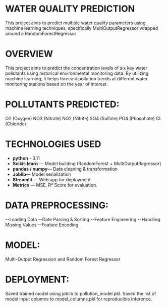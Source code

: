 # WATER QUALITY PREDICTION
This project aims to predict multiple water quality parameters using machine learning techniques, specifically MultiOutputRegressor wrapped around a RandomForestRegressor

# OVERVIEW
This project aims to predict the concentration levels of six key water pollutants using historical environmental monitoring data. By utilizing machine learning, it helps forecast pollution trends at different water monitoring stations based on the year of interest.

# POLLUTANTS PREDICTED:

O2 (Oxygen)
NO3 (Nitrate)
NO2 (Nitrite)
SO4 (Sulfate)
PO4 (Phosphate)
CL (Chloride)

 # TECHNOLOGIES USED
 - **python** - 3.11
 - **Scikit-learn** — Model building (RandomForest + MultiOutputRegressor)
 - **pandas / numpy**— Data cleaning & transformation
 - **Joblib**— Model serialization  
 - **Streamlit** — Web app for deployment.
 - **Metrics** — MSE, R² Score for evaluation.

# DATA PREPROCESSING:
--Loading Data
--Date Parsing & Sorting
--Feature Engineering
--Handling Missing Values
--Feature Encoding

# MODEL:
 Multi-Output Regression and
 Random Forest Regressor

# DEPLOYMENT:
Saved trained model using joblib to pollution_model.pkl.
Saved the list of model input columns to model_columns.pkl for reproducible inference.
